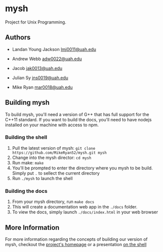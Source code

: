 mysh
====

Project for Unix Programming.

## Authors

* Landan Young Jackson <lmj0011@uah.edu>

* Andrew Webb <adw0022@uah.edu>

* Jacob <jak0013@uah.edu>

* Julian Sy <jns0019@uah.edu>

* Mike Ryan <mar0018@uah.edu>

## Building mysh

To build mysh, you'll need a version of G++ that has full support for the C++11 standard. If you want to build the docs, you'll need to have nodejs installed on your machine with access to npm.

### Building the shell

1. Pull the latest version of mysh: `git clone https://github.com/MikeRyan52/mysh.git mysh`
2. Change into the mysh director: `cd mysh`
3. Run make: `make`
4. You'll be prompted to enter the directory where you mysh to be build. Simply put `.` to sellect the current directory
5. Run `./mysh` to launch the shell

### Building the docs

1. From your mysh directory, run `make docs`
2. This will create a documentation web app in the `./docs` folder. 
3. To view the docs, simply launch `./docs/index.html` in your web browser

## More Information
For more information regarding the concepts of building our version of mysh, checkout the [project's homepage](https://mikeryan52.github.io/mysh) or a presentation [on the shell](https://mikeryan52.github.io/mysh/slides.html)
